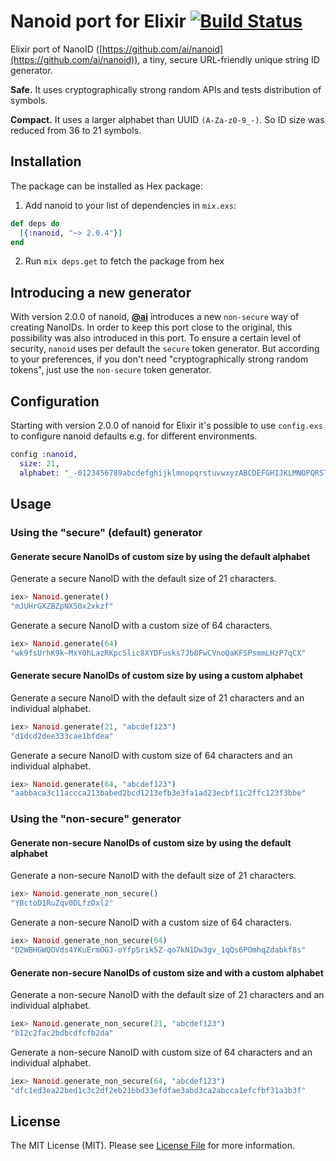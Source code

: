 # Nanoid port for Elixir [![Build Status](https://travis-ci.org/railsmechanic/nanoid.svg?branch=master)](https://travis-ci.org/railsmechanic/nanoid)

Elixir port of NanoID ([https://github.com/ai/nanoid](https://github.com/ai/nanoid)), a tiny, secure URL-friendly unique string ID generator.

**Safe.** It uses cryptographically strong random APIs and tests distribution of symbols.

**Compact.** It uses a larger alphabet than UUID `(A-Za-z0-9_-)`. So ID size was reduced from 36 to 21 symbols.


## Installation

The package can be installed as Hex package:

  1. Add nanoid to your list of dependencies in `mix.exs`:

  ```elixir
  def deps do
    [{:nanoid, "~> 2.0.4"}]
  end
  ```

  2. Run `mix deps.get` to fetch the package from hex

## Introducing a new generator
With version 2.0.0 of nanoid, **[@ai](https://github.com/ai/nanoid)** introduces a new `non-secure` way of creating NanoIDs.
In order to keep this port close to the original, this possibility was also introduced in this port.
To ensure a certain level of security, `nanoid` uses per default the `secure` token generator.
But according to your preferences, if you don't need "cryptographically strong random tokens", just use the `non-secure` token generator.


## Configuration
Starting with version 2.0.0 of nanoid for Elixir it's possible to use `config.exs` to configure nanoid defaults e.g. for different environments.

```elixir
config :nanoid,
  size: 21,
  alphabet: "_-0123456789abcdefghijklmnopqrstuvwxyzABCDEFGHIJKLMNOPQRSTUVWXYZ"
```

## Usage

### Using the "secure" (default) generator
#### Generate secure NanoIDs of custom size by using the default alphabet

Generate a secure NanoID with the default size of 21 characters.
```elixir
iex> Nanoid.generate()
"mJUHrGXZBZpNX50x2xkzf"
```

Generate a secure NanoID with a custom size of 64 characters.
```elixir
iex> Nanoid.generate(64)
"wk9fsUrhK9k~MxY0hLazRKpcSlic8XYDFusks7Jb8FwCVnoQaKFSPsmmLHzP7qCX"
```

#### Generate secure NanoIDs of custom size by using a custom alphabet

Generate a secure NanoID with the default size of 21 characters and an individual alphabet.
```elixir
iex> Nanoid.generate(21, "abcdef123")
"d1dcd2dee333cae1bfdea"
```

Generate a secure NanoID with custom size of 64 characters and an individual alphabet.
```elixir
iex> Nanoid.generate(64, "abcdef123")
"aabbaca3c11accca213babed2bcd1213efb3e3fa1ad23ecbf11c2ffc123f3bbe"
```

### Using the "non-secure" generator
#### Generate non-secure NanoIDs of custom size by using the default alphabet

Generate a non-secure NanoID with the default size of 21 characters.
```elixir
iex> Nanoid.generate_non_secure()
"YBctoD1RuZqv0DLfzDxl2"
```

Generate a non-secure NanoID with a custom size of 64 characters.
```elixir
iex> Nanoid.generate_non_secure(64)
"D2WBHGWQOVds4YKuErmOGJ-oYfp5rik5Z-qo7kN1Dw3gv_1qQs6POmhqZdabkf8s"
```

#### Generate non-secure NanoIDs of custom size and with a custom alphabet

Generate a non-secure NanoID with the default size of 21 characters and an individual alphabet.
```elixir
iex> Nanoid.generate_non_secure(21, "abcdef123")
"b12c2fac2bdbcdfcfb2da"
```

Generate a non-secure NanoID with custom size of 64 characters and an individual alphabet.
```elixir
iex> Nanoid.generate_non_secure(64, "abcdef123")
"dfc1ed3ea22bed1c3c2df2eb21bbd33efdfae3abd3ca2abcca1efcfbf31a3b3f"
```

## License
The MIT License (MIT). Please see [License File](LICENSE.md) for more information.
